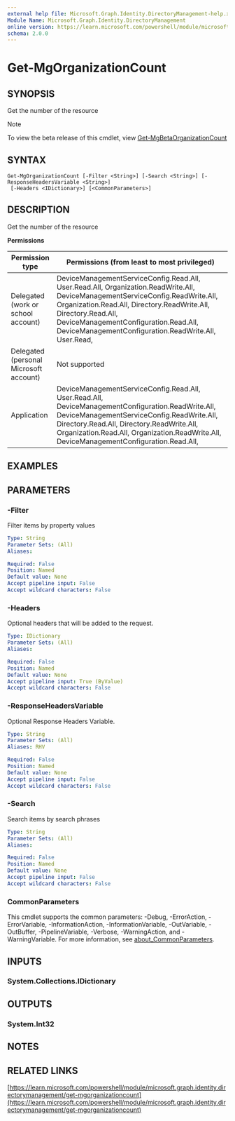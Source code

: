 ```yaml
---
external help file: Microsoft.Graph.Identity.DirectoryManagement-help.xml
Module Name: Microsoft.Graph.Identity.DirectoryManagement
online version: https://learn.microsoft.com/powershell/module/microsoft.graph.identity.directorymanagement/get-mgorganizationcount
schema: 2.0.0
---
```


# Get-MgOrganizationCount

## SYNOPSIS
Get the number of the resource

> [!NOTE]
> To view the beta release of this cmdlet, view [Get-MgBetaOrganizationCount](/powershell/module/Microsoft.Graph.Beta.Identity.DirectoryManagement/Get-MgBetaOrganizationCount?view=graph-powershell-beta)

## SYNTAX

```
Get-MgOrganizationCount [-Filter <String>] [-Search <String>] [-ResponseHeadersVariable <String>]
 [-Headers <IDictionary>] [<CommonParameters>]
```

## DESCRIPTION
Get the number of the resource

**Permissions**

| Permission type | Permissions (from least to most privileged) |
| --------------- | ------------------------------------------  |
| Delegated (work or school account) | DeviceManagementServiceConfig.Read.All, User.Read.All, Organization.ReadWrite.All, DeviceManagementServiceConfig.ReadWrite.All, Organization.Read.All, Directory.ReadWrite.All, Directory.Read.All, DeviceManagementConfiguration.Read.All, DeviceManagementConfiguration.ReadWrite.All, User.Read,  |
| Delegated (personal Microsoft account) | Not supported |
| Application | DeviceManagementServiceConfig.Read.All, User.Read.All, DeviceManagementConfiguration.ReadWrite.All, DeviceManagementServiceConfig.ReadWrite.All, Directory.Read.All, Directory.ReadWrite.All, Organization.Read.All, Organization.ReadWrite.All, DeviceManagementConfiguration.Read.All,  |

## EXAMPLES

## PARAMETERS

### -Filter
Filter items by property values

```yaml
Type: String
Parameter Sets: (All)
Aliases:

Required: False
Position: Named
Default value: None
Accept pipeline input: False
Accept wildcard characters: False
```

### -Headers
Optional headers that will be added to the request.

```yaml
Type: IDictionary
Parameter Sets: (All)
Aliases:

Required: False
Position: Named
Default value: None
Accept pipeline input: True (ByValue)
Accept wildcard characters: False
```

### -ResponseHeadersVariable
Optional Response Headers Variable.

```yaml
Type: String
Parameter Sets: (All)
Aliases: RHV

Required: False
Position: Named
Default value: None
Accept pipeline input: False
Accept wildcard characters: False
```

### -Search
Search items by search phrases

```yaml
Type: String
Parameter Sets: (All)
Aliases:

Required: False
Position: Named
Default value: None
Accept pipeline input: False
Accept wildcard characters: False
```

### CommonParameters
This cmdlet supports the common parameters: -Debug, -ErrorAction, -ErrorVariable, -InformationAction, -InformationVariable, -OutVariable, -OutBuffer, -PipelineVariable, -Verbose, -WarningAction, and -WarningVariable. For more information, see [about_CommonParameters](http://go.microsoft.com/fwlink/?LinkID=113216).

## INPUTS

### System.Collections.IDictionary
## OUTPUTS

### System.Int32
## NOTES

## RELATED LINKS

[https://learn.microsoft.com/powershell/module/microsoft.graph.identity.directorymanagement/get-mgorganizationcount](https://learn.microsoft.com/powershell/module/microsoft.graph.identity.directorymanagement/get-mgorganizationcount)
























